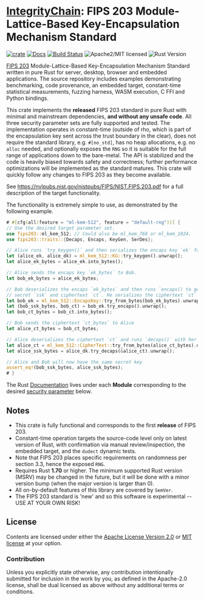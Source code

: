 # [IntegrityChain]: FIPS 203 Module-Lattice-Based Key-Encapsulation Mechanism Standard

[![crate][crate-image]][crate-link]
[![Docs][docs-image]][docs-link]
[![Build Status][build-image]][build-link]
![Apache2/MIT licensed][license-image]
![Rust Version][rustc-image]

[FIPS 203] Module-Lattice-Based Key-Encapsulation Mechanism Standard written in pure Rust for server, desktop, browser 
and embedded applications. The source repository includes examples demonstrating benchmarking, code provenance, an 
embedded target, constant-time statistical measurements, fuzzing harness, WASM execution, C FFI and Python bindings.

This crate implements the **released** FIPS 203 standard in pure Rust with minimal and mainstream dependencies, **and 
without any unsafe code**. All three security parameter sets are fully supported and tested. The implementation operates
in constant-time (outside of rho, which is part of the encapsulation key sent across the trust boundary in the clear), 
does not require the standard library, e.g. `#[no_std]`, has no heap allocations, e.g. no `alloc` needed, and optionally 
exposes the `RNG` so it is suitable for the full range of applications down to the bare-metal. The API is stabilized 
and the code is heavily biased towards safety and correctness; further performance optimizations will be implemented 
as the standard matures. This crate will quickly follow any changes to FIPS 203 as they become available.

See <https://nvlpubs.nist.gov/nistpubs/FIPS/NIST.FIPS.203.pdf> for a full description of the target functionality.

The functionality is extremely simple to use, as demonstrated by the following example.

~~~rust
# #[cfg(all(feature = "ml-kem-512", feature = "default-rng"))] {
// Use the desired target parameter set.
use fips203::ml_kem_512; // Could also be ml_kem_768 or ml_kem_1024. 
use fips203::traits::{Decaps, Encaps, KeyGen, SerDes};

// Alice runs `try_keygen()` and then serializes the encaps key `ek` for Bob (to bytes).
let (alice_ek, alice_dk) = ml_kem_512::KG::try_keygen().unwrap();
let alice_ek_bytes = alice_ek.into_bytes();

// Alice sends the encaps key `ek_bytes` to Bob.
let bob_ek_bytes = alice_ek_bytes;

// Bob deserializes the encaps `ek_bytes` and then runs `encaps() to get the shared 
// secret `ssk` and ciphertext `ct`. He serializes the ciphertext `ct` for Alice (to bytes).
let bob_ek = ml_kem_512::EncapsKey::try_from_bytes(bob_ek_bytes).unwrap();
let (bob_ssk_bytes, bob_ct) = bob_ek.try_encaps().unwrap();
let bob_ct_bytes = bob_ct.into_bytes();

// Bob sends the ciphertext `ct_bytes` to Alice
let alice_ct_bytes = bob_ct_bytes;

// Alice deserializes the ciphertext `ct` and runs `decaps()` with her decaps key
let alice_ct = ml_kem_512::CipherText::try_from_bytes(alice_ct_bytes).unwrap();
let alice_ssk_bytes = alice_dk.try_decaps(&alice_ct).unwrap();

// Alice and Bob will now have the same secret key
assert_eq!(bob_ssk_bytes, alice_ssk_bytes);
# }
~~~

The Rust [Documentation][docs-link] lives under each **Module** corresponding to the desired
[security parameter](#modules) below.

## Notes

* This crate is fully functional and corresponds to the first **release** of FIPS 203.
* Constant-time operation targets the source-code level only on latest version of Rust, with 
  confirmation via manual review/inspection, the embedded target, and the `dudect` dynamic tests.
* Note that FIPS 203 places specific requirements on randomness per section 3.3, hence the exposed `RNG`.
* Requires Rust **1.70** or higher. The minimum supported Rust version (MSRV) may be changed in the future,
  but it will be done with a minor version bump (when the major version is larger than 0).
* All on-by-default features of this library are covered by `SemVer`.
* The FIPS 203 standard is 'new' and so this software is experimental -- USE AT YOUR OWN RISK!

## License

Contents are licensed under either the [Apache License Version 2.0](http://www.apache.org/licenses/LICENSE-2.0)
or [MIT license](http://opensource.org/licenses/MIT) at your option.

### Contribution

Unless you explicitly state otherwise, any contribution intentionally submitted for inclusion in the work by you, as
defined in the Apache-2.0 license, shall be dual licensed as above without any additional terms or conditions.

[//]: # (badges)

[crate-image]: https://img.shields.io/crates/v/fips203

[crate-link]: https://crates.io/crates/fips203

[docs-image]: https://docs.rs/fips203/badge.svg

[docs-link]: https://docs.rs/fips203/

[build-image]: https://github.com/integritychain/fips203/workflows/test/badge.svg

[build-link]: https://github.com/integritychain/fips203/actions?query=workflow%3Atest
[license-image]: https://img.shields.io/badge/license-Apache2.0/MIT-blue.svg

[rustc-image]: https://img.shields.io/badge/rustc-1.70+-blue.svg

[//]: # (general links)

[IntegrityChain]: https://github.com/integritychain/
[FIPS 203]: https://csrc.nist.gov/pubs/fips/203/ipd

